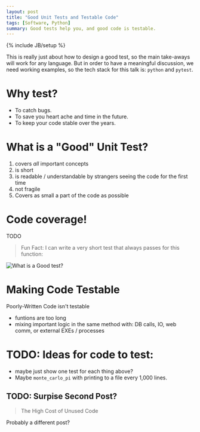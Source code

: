 ```yaml
---
layout: post
title: "Good Unit Tests and Testable Code"
tags: [Software, Python]
summary: Good tests help you, and good code is testable.
---
```

{% include JB/setup %}

This is really just about how to design a good test, so the main take-aways will work for any language. But in order to have a meaningful discussion, we need working examples, so the tech stack for this talk is: `python` and `pytest`.


# Why test?

* To catch bugs.
* To save you heart ache and time in the future.
* To keep your code stable over the years.


# What is a "Good" Unit Test?

1. covers _all_ important concepts
2. is short
3. is readable / understandable by strangers seeing the code for the first time
4. not fragile
5. Covers as small a part of the code as possible


# Code coverage!

TODO

> Fun Fact: I can write a very short test that always passes for this function:

<img src="https://imgs.xkcd.com/comics/random_number.png" alt="What is a Good test?">


# Making Code Testable

Poorly-Written Code isn't testable

* funtions are too long
* mixing important logic in the same method with: DB calls, IO, web comm, or external EXEs / processes


# TODO: Ideas for code to test:

* maybe just show one test for each thing above?
* Maybe `monte_carlo_pi` with printing to a file every 1,000 lines.


## TODO: Surpise Second Post? 

> The High Cost of Unused Code

Probably a different post?
